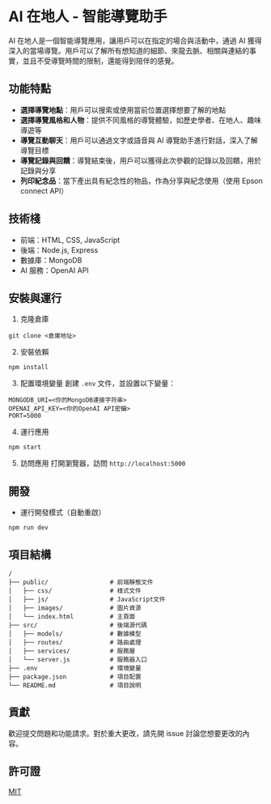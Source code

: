 # AI 在地人 - 智能導覽助手

AI 在地人是一個智能導覽應用，讓用戶可以在指定的場合與活動中，通過 AI 獲得深入的當場導覽。用戶可以了解所有想知道的細節、來龍去脈、相關與連結的事實，並且不受導覽時間的限制，還能得到陪伴的感覺。

## 功能特點

- **選擇導覽地點**：用戶可以搜索或使用當前位置選擇想要了解的地點
- **選擇導覽風格和人物**：提供不同風格的導覽體驗，如歷史學者、在地人、趣味導遊等
- **導覽互動聊天**：用戶可以通過文字或語音與 AI 導覽助手進行對話，深入了解導覽目標
- **導覽記錄與回饋**：導覽結束後，用戶可以獲得此次參觀的記錄以及回饋，用於記錄與分享
- **列印紀念品**：當下產出具有紀念性的物品，作為分享與紀念使用（使用 Epson connect API）

## 技術棧

- 前端：HTML, CSS, JavaScript
- 後端：Node.js, Express
- 數據庫：MongoDB
- AI 服務：OpenAI API

## 安裝與運行

1. 克隆倉庫

```
git clone <倉庫地址>
```

2. 安裝依賴

```
npm install
```

3. 配置環境變量
   創建 `.env` 文件，並設置以下變量：

```
MONGODB_URI=<你的MongoDB連接字符串>
OPENAI_API_KEY=<你的OpenAI API密鑰>
PORT=5000
```

4. 運行應用

```
npm start
```

5. 訪問應用
   打開瀏覽器，訪問 `http://localhost:5000`

## 開發

- 運行開發模式（自動重啟）

```
npm run dev
```

## 項目結構

```
/
├── public/                 # 前端靜態文件
│   ├── css/                # 樣式文件
│   ├── js/                 # JavaScript文件
│   ├── images/             # 圖片資源
│   └── index.html          # 主頁面
├── src/                    # 後端源代碼
│   ├── models/             # 數據模型
│   ├── routes/             # 路由處理
│   ├── services/           # 服務層
│   └── server.js           # 服務器入口
├── .env                    # 環境變量
├── package.json            # 項目配置
└── README.md               # 項目說明
```

## 貢獻

歡迎提交問題和功能請求。對於重大更改，請先開 issue 討論您想要更改的內容。

## 許可證

[MIT](LICENSE)
